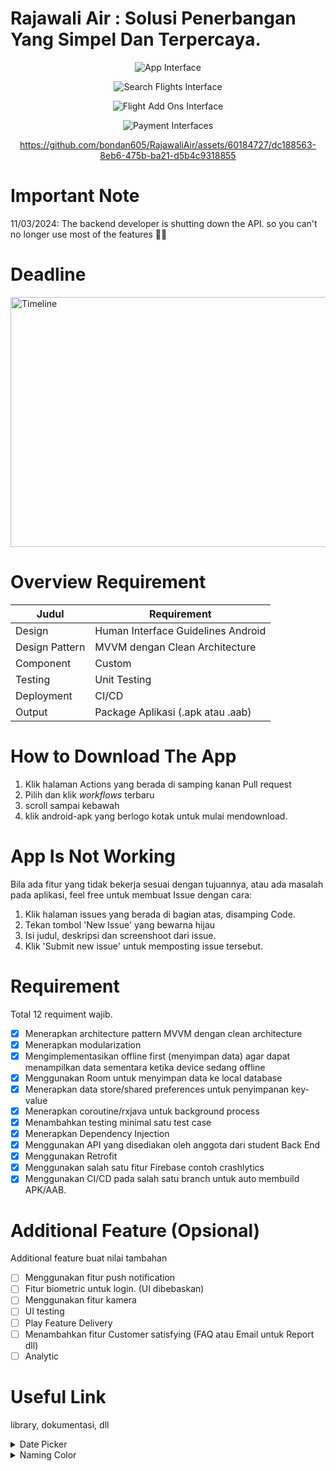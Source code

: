 # Rajawali Air : Solusi Penerbangan Yang Simpel Dan Terpercaya.
<center>

![App Interface](https://github.com/bondan605/RajawaliAir/assets/60184727/23ef43f1-6330-41cc-bbd0-d8660c2ad9ea)

![Search Flights Interface](https://github.com/bondan605/RajawaliAir/assets/60184727/0fc8bd50-9d21-4073-bcf0-31c4d00610d4)

![Flight Add Ons Interface](https://github.com/bondan605/RajawaliAir/assets/60184727/6ac4c6ee-ccd9-4220-80f8-3af9267eed3a)

![Payment Interfaces](https://github.com/bondan605/RajawaliAir/assets/60184727/bd791f82-90d5-4ca0-9f62-56d646ec4fc4)

https://github.com/bondan605/RajawaliAir/assets/60184727/dc188563-8eb6-475b-ba21-d5b4c9318855

</center>

# Important Note
11/03/2024: The backend developer is shutting down the API. so you can't no longer use most of the features 🤷‍♂️

# Deadline
<img src="https://github.com/bondan605/RajawaliAir/assets/60184727/36cfa8e8-6398-44cb-83bc-aa3d12797bd4" width="650" height="400" alt="Timeline"></image>

# Overview Requirement

| Judul | Requirement |
| --- | --- |
| Design | Human Interface Guidelines Android |
| Design Pattern | MVVM dengan Clean Architecture |
| Component | Custom |
| Testing | Unit Testing |
| Deployment | CI/CD |
| Output | Package Aplikasi (.apk atau .aab) |

# How to Download The App
1. Klik halaman Actions yang berada di samping kanan Pull request
2. Pilih dan klik _workflows_ terbaru
3. scroll sampai kebawah
4. klik android-apk yang berlogo kotak untuk mulai mendownload.

# App Is Not Working
Bila ada fitur yang tidak bekerja sesuai dengan tujuannya, atau ada masalah pada aplikasi, feel free untuk membuat Issue dengan cara:
1. Klik halaman issues yang berada di bagian atas, disamping Code.
2. Tekan tombol 'New Issue' yang bewarna hijau
3. Isi judul, deskripsi dan screenshoot dari issue.
4. Klik 'Submit new issue' untuk memposting issue tersebut.
  
# Requirement
Total 12 requiment wajib.

- [x] Menerapkan architecture pattern MVVM dengan clean architecture
- [x] Menerapkan modularization
- [x] Mengimplementasikan offline first (menyimpan data) agar dapat menampilkan data sementara ketika device sedang offline
- [x] Menggunakan Room untuk menyimpan data ke local database
- [x] Menerapkan data store/shared preferences untuk penyimpanan key-value
- [x] Menerapkan coroutine/rxjava untuk background process
- [x] Menambahkan testing minimal satu test case
- [x] Menerapkan Dependency Injection
- [x] Menggunakan API yang disediakan oleh anggota dari student Back End
- [x] Menggunakan Retrofit
- [x] Menggunakan salah satu fitur Firebase contoh crashlytics
- [x] Menggunakan CI/CD pada salah satu branch untuk auto membuild APK/AAB.

# Additional Feature (Opsional)
Additional feature buat nilai tambahan

- [ ] Menggunakan fitur push notification
- [ ] Fitur biometric untuk login. (UI dibebaskan)
- [ ] Menggunakan fitur kamera
- [ ] UI testing
- [ ] Play Feature Delivery
- [ ] Menambahkan fitur Customer satisfying (FAQ atau Email untuk Report dll)
- [ ] Analytic

# Useful Link
library, dokumentasi, dll

<details>
<summary>Date Picker</summary>

- [material.io](https://m3.material.io/components/date-pickers/guidelines)
- [material.io GitHub docs](https://github.com/material-components/material-components-android/blob/master/docs/components/DatePicker.md)

</details>
<details>
<summary>Naming Color</summary>

- [Name that Color](https://chir.ag/projects/name-that-color/#6195ED)

Alternatifnya bisa menggunakan web dibawah. 
- [Color Name & Hue](https://www.color-blindness.com/color-name-hue/)

Tidak disarankan untuk menggunakan kedua web dalam 1 proyek karena Penamaan warna yang diberikan berbeda.
</details>

